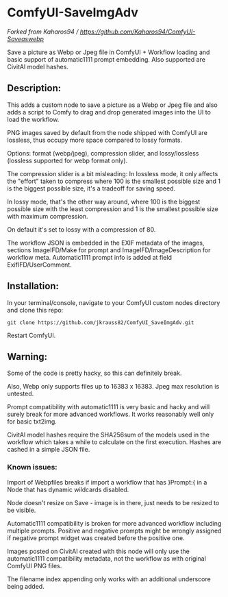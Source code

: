 # ComfyUI-SaveImgAdv

*Forked from Kaharos94 / https://github.com/Kaharos94/ComfyUI-Saveaswebp*

Save a picture as Webp or Jpeg file in ComfyUI + Workflow loading and basic support of automatic1111 prompt embedding. Also supported are CivitAI model hashes.

## Description:

This adds a custom node to save a picture as a Webp or Jpeg file and also adds a script to Comfy to drag and drop generated images into the UI to load the workflow.

PNG images saved by default from the node shipped with ComfyUI are lossless, thus occupy more space compared to lossy formats.

Options: format (webp/jpeg), compression slider, and lossy/lossless (lossless supported for webp format only).

The compression slider is a bit misleading: In lossless mode, it only affects the "effort" taken to compress where 100 is the smallest possible size and 1 is the biggest possible size, it's a tradeoff for saving speed.

In lossy mode, that's the other way around, where 100 is the biggest possible size with the least compression and 1 is the smallest possible size with maximum compression.

On default it's set to lossy with a compression of 80.

The workflow JSON is embedded in the EXIF metadata of the images, sections ImageIFD/Make for prompt and ImageIFD/ImageDescription for workflow meta. Automatic1111 prompt info is added at field ExifIFD/UserComment.

## Installation:

In your terminal/console, navigate to your ComfyUI custom nodes directory and clone this repo:

`git clone https://github.com/jkrauss82/ComfyUI_SaveImgAdv.git`

Restart ComfyUI.

## Warning:

Some of the code is pretty hacky, so this can definitely break.

Also, Webp only supports files up to 16383 x 16383. Jpeg max resolution is untested.

Prompt compatibility with automatic1111 is very basic and hacky and will surely break for more advanced workflows. It works reasonably well only for basic txt2img.

CivitAI model hashes require the SHA256sum of the models used in the workflow which takes a while to calculate on the first execution. Hashes are cashed in a simple JSON file.

### Known issues:

Import of Webpfiles breaks if import a workflow that has }Prompt:{ in a Node that has dynamic wildcards disabled.

Node doesn't resize on Save - image is in there, just needs to be resized to be visible.

Automatic1111 compatibility is broken for more advanced workflow including multiple prompts. Positive and negative prompts might be wrongly assigned if negative prompt widget was created before the positive one.

Images posted on CivitAI created with this node will only use the automatic1111 compatibility metadata, not the workflow as with original ComfyUI PNG files.

The filename index appending only works with an additional underscore being added.
